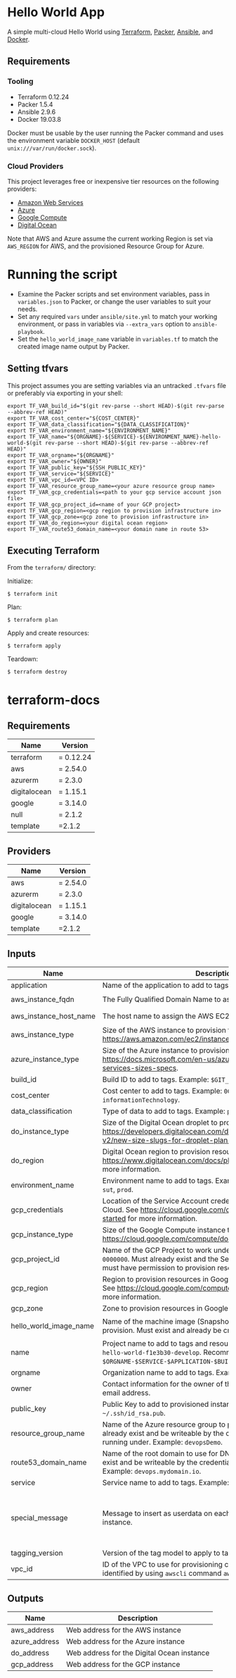 # Hello World App

A simple multi-cloud Hello World using [Terraform](https://github.com/hashicorp/terraform), [Packer](https://github.com/hashicorp/packer), [Ansible](https://github.com/ansible/ansible), and [Docker](https://github.com/docker).

## Requirements

### Tooling

-   Terraform 0.12.24
-   Packer 1.5.4
-   Ansible 2.9.6
-   Docker 19.03.8

Docker must be usable by the user running the Packer command and uses the environment variable `DOCKER_HOST` (default `unix:///var/run/docker.sock`).

### Cloud Providers

This project leverages free or inexpensive tier resources on the following providers:

-   [Amazon Web Services](https://aws.amazon.com/)
-   [Azure](https://azure.microsoft.com/en-us/)
-   [Google Compute](https://cloud.google.com/)
-   [Digital Ocean](https://www.digitalocean.com/)

Note that AWS and Azure assume the current working Region is set via `AWS_REGION` for AWS, and the provisioned Resource Group for Azure.

# Running the script

-   Examine the Packer scripts and set environment variables, pass in `variables.json` to Packer, or change the user variables to suit your needs.
-   Set any required `vars` under `ansible/site.yml` to match your working environment, or pass in variables via `--extra_vars` option to `ansible-playbook`.
-   Set the `hello_world_image_name` variable in `variables.tf` to match the created image name output by Packer.

## Setting tfvars

This project assumes you are setting variables via an untracked `.tfvars` file or preferably via exporting in your shell:

```
export TF_VAR_build_id="$(git rev-parse --short HEAD)-$(git rev-parse --abbrev-ref HEAD)"
export TF_VAR_cost_center="${COST_CENTER}"
export TF_VAR_data_classification="${DATA_CLASSIFICATION}"
export TF_VAR_environment_name="${ENVIRONMENT_NAME}"
export TF_VAR_name="${ORGNAME}-${SERVICE}-${ENVIRONMENT_NAME}-hello-world-$(git rev-parse --short HEAD)-$(git rev-parse --abbrev-ref HEAD)"
export TF_VAR_orgname="${ORGNAME}"
export TF_VAR_owner="${OWNER}"
export TF_VAR_public_key="${SSH_PUBLIC_KEY}"
export TF_VAR_service="${SERVICE}"
export TF_VAR_vpc_id=<VPC ID>
export TF_VAR_resource_group_name=<your azure resource group name>
export TF_VAR_gcp_credentials=<path to your gcp service account json file>
export TF_VAR_gcp_project_id=<name of your GCP project>
export TF_VAR_gcp_region=<gcp region to provision infrastructure in>
export TF_VAR_gcp_zone=<gcp zone to provision infrastructure in>
export TF_VAR_do_region=<your digital ocean region>
export TF_VAR_route53_domain_name=<your domain name in route 53>
```

## Executing Terraform

From the `terraform/` directory:

Initialize:

```
$ terraform init
```

Plan:

```
$ terraform plan
```

Apply and create resources:

```
$ terraform apply
```

Teardown:

```
$ terraform destroy
```

# terraform-docs

## Requirements

| Name         | Version   |
| ------------ | --------- |
| terraform    | = 0.12.24 |
| aws          | = 2.54.0  |
| azurerm      | = 2.3.0   |
| digitalocean | = 1.15.1  |
| google       | = 3.14.0  |
| null         | = 2.1.2   |
| template     | =2.1.2    |

## Providers

| Name         | Version  |
| ------------ | -------- |
| aws          | = 2.54.0 |
| azurerm      | = 2.3.0  |
| digitalocean | = 1.15.1 |
| google       | = 3.14.0 |
| template     | =2.1.2   |

## Inputs

| Name                   | Description                                                                                                                                                                               | Type     | Default                                                                                       | Required |
| ---------------------- | ----------------------------------------------------------------------------------------------------------------------------------------------------------------------------------------- | -------- | --------------------------------------------------------------------------------------------- | :------: |
| application            | Name of the application to add to tags and resources.                                                                                                                                     | `string` | `"hello-world"`                                                                               |    no    |
| aws_instance_fqdn      | The Fully Qualified Domain Name to assign the AWS EC2 instance.                                                                                                                           | `string` | `"hello-world-aws"`                                                                           |    no    |
| aws_instance_host_name | The host name to assign the AWS EC2 instance.                                                                                                                                             | `string` | `"hello-world-aws"`                                                                           |    no    |
| aws_instance_type      | Size of the AWS instance to provision for EC2. See https://aws.amazon.com/ec2/instance-types/.                                                                                            | `string` | `"t2.micro"`                                                                                  |    no    |
| azure_instance_type    | Size of the Azure instance to provision for Azure Compute. See https://docs.microsoft.com/en-us/azure/cloud-services/cloud-services-sizes-specs.                                          | `string` | `"Standard_F2"`                                                                               |    no    |
| build_id               | Build ID to add to tags. Example: `$GIT_HASH-$GIT_BRANCH`.                                                                                                                                | `any`    | n/a                                                                                           |   yes    |
| cost_center            | Cost center to add to tags. Example: `00000` or `informationTechnology`.                                                                                                                  | `any`    | n/a                                                                                           |   yes    |
| data_classification    | Type of data to add to tags. Example: `private`, `public`, `sensitive`.                                                                                                                   | `string` | `"public"`                                                                                    |    no    |
| do_instance_type       | Size of the Digital Ocean droplet to provision. See https://developers.digitalocean.com/documentation/changelog/api-v2/new-size-slugs-for-droplet-plan-changes/.                          | `string` | `"s-1vcpu-1gb"`                                                                               |    no    |
| do_region              | Digital Ocean region to provision resources in. Example: `nyc1`. See https://www.digitalocean.com/docs/platform/availability-matrix/ for more information.                                | `any`    | n/a                                                                                           |   yes    |
| environment_name       | Environment name to add to tags. Example: `dev`, `test`, `uat`, `stage`, `sut`, `prod`.                                                                                                   | `any`    | n/a                                                                                           |   yes    |
| gcp_credentials        | Location of the Service Account credentials JSON file for Google Cloud. See https://cloud.google.com/docs/authentication/getting-started for more information.                            | `any`    | n/a                                                                                           |   yes    |
| gcp_instance_type      | Size of the Google Compute instance to provision. See https://cloud.google.com/compute/docs/machine-types                                                                                 | `string` | `"f1-micro"`                                                                                  |    no    |
| gcp_project_id         | Name of the GCP Project to work under. Example: `devopsdemo-0000000`. Must already exist and the Service Account credentials must have permission to provision resources in this project. | `any`    | n/a                                                                                           |   yes    |
| gcp_region             | Region to provision resources in Google Cloud. Example: `us-east1`. See https://cloud.google.com/compute/docs/regions-zones/ for more information.                                        | `any`    | n/a                                                                                           |   yes    |
| gcp_zone               | Zone to provision resources in Google Cloud. Example: `us-east1-b`.                                                                                                                       | `any`    | n/a                                                                                           |   yes    |
| hello_world_image_name | Name of the machine image (Snapshot on Digital Ocean) to provision. Must exist and already be created via Packer.                                                                         | `string` | `"hello-world-f247c50-develop"`                                                               |    no    |
| name                   | Project name to add to tags and resources. Example: `myorg-devops-hello-world-f1e3b30-develop`. Recommended to use `$ORGNAME-$SERVICE-$APPLICATION-$BUILD_ID` in your shell.              | `any`    | n/a                                                                                           |   yes    |
| orgname                | Organization name to add to tags. Example: `myorg`.                                                                                                                                       | `any`    | n/a                                                                                           |   yes    |
| owner                  | Contact information for the owner of this resource. Should be an email address.                                                                                                           | `any`    | n/a                                                                                           |   yes    |
| public_key             | Public Key to add to provisioned instances. Example: `cat ~/.ssh/id_rsa.pub`.                                                                                                             | `any`    | n/a                                                                                           |   yes    |
| resource_group_name    | Name of the Azure resource group to provision resources in. Must already exist and be writeable by the credentials Terraform is running under. Example: `devopsDemo`.                     | `any`    | n/a                                                                                           |   yes    |
| route53_domain_name    | Name of the root domain to use for DNS rescords. Must already exist and be writeable by the credentials Terraform is running under. Example: `devops.mydomain.io`.                        | `any`    | n/a                                                                                           |   yes    |
| service                | Service name to add to tags. Example: `devops`.                                                                                                                                           | `any`    | n/a                                                                                           |   yes    |
| special_message        | Message to insert as userdata on each provisioned virtual machine instance.                                                                                                               | `string` | `"Use Infrastructure as Code to provision and manage any cloud, infrastructure, or service."` |    no    |
| tagging_version        | Version of the tag model to apply to tags for reference.                                                                                                                                  | `string` | `"0.1.0"`                                                                                     |    no    |
| vpc_id                 | ID of the VPC to use for provisioning compute resources. Can be identified by using `awscli` command `aws ec2 describe-vpcs`.                                                             | `any`    | n/a                                                                                           |   yes    |

## Outputs

| Name          | Description                                |
| ------------- | ------------------------------------------ |
| aws_address   | Web address for the AWS instance           |
| azure_address | Web address for the Azure instance         |
| do_address    | Web address for the Digital Ocean instance |
| gcp_address   | Web address for the GCP instance           |
